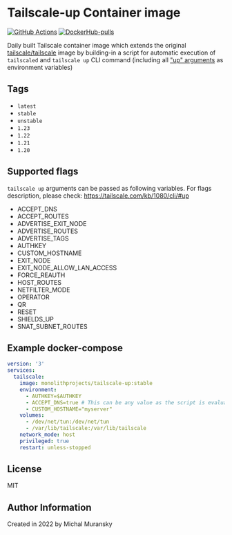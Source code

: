 # Tailscale-up Container image

[![GitHub Actions](https://github.com/MonolithProjects/docker-tailscale-up/workflows/Build%20image/badge.svg)](https://github.com/MonolithProjects/docker-tailscale-up/actions)
[![DockerHub-pulls](https://img.shields.io/docker/pulls/monolithprojects/tailscale-up)](https://hub.docker.com/repository/docker/monolithprojects/tailscale-up)

Daily built Tailscale container image which extends the original [tailscale/tailscale](https://hub.docker.com/r/tailscale/tailscale) image by building-in a script for automatic execution of `tailscaled` and `tailscale up` CLI command (including all ["up" arguments](https://tailscale.com/kb/1080/cli/#up) as environment variables)

## Tags

- `latest`
- `stable`
- `unstable`
- `1.23`
- `1.22`
- `1.21`
- `1.20`

## Supported flags

`tailscale up` arguments can be passed as following variables.
For flags description, please check: https://tailscale.com/kb/1080/cli/#up

- ACCEPT_DNS
- ACCEPT_ROUTES
- ADVERTISE_EXIT_NODE
- ADVERTISE_ROUTES
- ADVERTISE_TAGS
- AUTHKEY
- CUSTOM_HOSTNAME
- EXIT_NODE
- EXIT_NODE_ALLOW_LAN_ACCESS
- FORCE_REAUTH
- HOST_ROUTES
- NETFILTER_MODE
- OPERATOR
- QR
- RESET
- SHIELDS_UP
- SNAT_SUBNET_ROUTES

## Example docker-compose

```yaml
version: '3'
services:
  tailscale:
    image: monolithprojects/tailscale-up:stable
    environment:
      - AUTHKEY=$AUTHKEY
      - ACCEPT_DNS=true # This can be any value as the script is evaluating only if the variable is set.
      - CUSTOM_HOSTNAME="myserver"
    volumes:
      - /dev/net/tun:/dev/net/tun
      - /var/lib/tailscale:/var/lib/tailscale
    network_mode: host
    privileged: true
    restart: unless-stopped
```

## License

MIT

## Author Information

Created in 2022 by Michal Muransky
